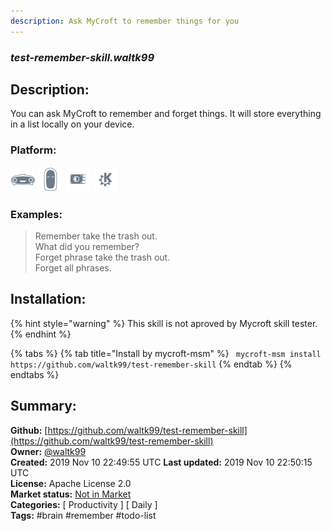 ```yaml
---
description: Ask MyCroft to remember things for you
---
```


### _test-remember-skill.waltk99_  
## Description:  
You can ask MyCroft to remember and forget things.
It will store everything in a list locally on your device.  
  
  
### Platform:  
 ![Mark I](../.gitbook/assets/mark-1-icon.png)  ![Mark II](../.gitbook/assets/mark-2-icon.png)  ![Picroft](../.gitbook/assets/picroft-icon.png)  ![plasmoid](../.gitbook/assets/kde.png)   
### Examples:  
> Remember take the trash out.  
> What did you remember?  
> Forget phrase take the trash out.  
> Forget all phrases.  
  
## Installation:  
{% hint style="warning" %}
This skill is not aproved by Mycroft skill tester.
{% endhint %}
    
{% tabs %}
{% tab title="Install by mycroft-msm" %}
``` mycroft-msm install https://github.com/waltk99/test-remember-skill```
{% endtab %}
  {% endtabs %}
    
## Summary:  
**Github:** [https://github.com/waltk99/test-remember-skill](https://github.com/waltk99/test-remember-skill)  
**Owner:** [@waltk99](https://github.com/waltk99)  
**Created:** 2019 Nov 10 22:49:55 UTC  **Last updated:** 2019 Nov 10 22:50:15 UTC  
**License:** Apache License 2.0  
**Market status:** [Not in Market](https://market.mycroft.ai/skill/)  
**Categories:** [ Productivity ] [ Daily ]   
**Tags:** \#brain \#remember \#todo-list   
